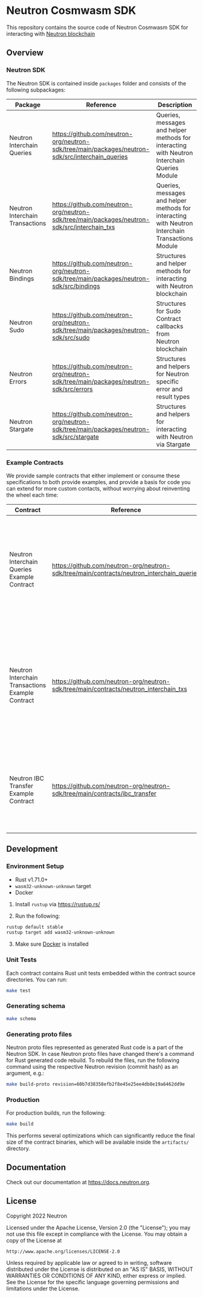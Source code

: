 # Neutron Cosmwasm SDK

This repository contains the source code of Neutron Cosmwasm SDK for interacting with [Neutron blockchain](https://github.com/neutron-org/neutron)

## Overview

### Neutron SDK

The Neutron SDK is contained inside `packages` folder and consists of the following subpackages:

| Package                         | Reference                                                                                        | Description                                                                                      |
|---------------------------------|--------------------------------------------------------------------------------------------------|--------------------------------------------------------------------------------------------------|
| Neutron Interchain Queries      | https://github.com/neutron-org/neutron-sdk/tree/main/packages/neutron-sdk/src/interchain_queries | Queries, messages and helper methods for interacting with Neutron Interchain Queries Module      |
| Neutron Interchain Transactions | https://github.com/neutron-org/neutron-sdk/tree/main/packages/neutron-sdk/src/interchain_txs     | Queries, messages and helper methods for interacting with Neutron Interchain Transactions Module |
| Neutron Bindings                | https://github.com/neutron-org/neutron-sdk/tree/main/packages/neutron-sdk/src/bindings           | Structures and helper methods for interacting with Neutron blockchain                            |
| Neutron Sudo                    | https://github.com/neutron-org/neutron-sdk/tree/main/packages/neutron-sdk/src/sudo               | Structures for Sudo Contract callbacks from Neutron blockchain                                   |
| Neutron Errors                  | https://github.com/neutron-org/neutron-sdk/tree/main/packages/neutron-sdk/src/errors             | Structures and helpers for Neutron specific error and result types                               |
| Neutron Stargate                | https://github.com/neutron-org/neutron-sdk/tree/main/packages/neutron-sdk/src/stargate           | Structures and helpers for interacting with Neutron via Stargate                                 |

### Example Contracts

We provide sample contracts that either implement or consume these specifications to both provide examples, and provide a basis for code you can extend for more custom contacts, without worrying about reinventing the wheel each time:

| Contract                                         | Reference                                                                                 | Description                                                                                                                                                                                                                                                                                                                            |
|--------------------------------------------------|-------------------------------------------------------------------------------------------|----------------------------------------------------------------------------------------------------------------------------------------------------------------------------------------------------------------------------------------------------------------------------------------------------------------------------------------|
| Neutron Interchain Queries Example Contract      | https://github.com/neutron-org/neutron-sdk/tree/main/contracts/neutron_interchain_queries | The contract shows how to properly work with [Interchain Queries Module](https://github.com/neutron-org/neutron/tree/master/x/interchainqueries) using [Interchain Queries SDK package](https://github.com/neutron-org/neutron-contracts/tree/main/packages/neutron-sdk/src/interchain_queries) via CosmWasm smart-contract.           |
| Neutron Interchain Transactions Example Contract | https://github.com/neutron-org/neutron-sdk/tree/main/contracts/neutron_interchain_txs     | The contract shows how to properly work with [Neutron Interchain Transactions Module](https://github.com/neutron-org/neutron/tree/master/x/interchaintxs) using [Interchain Transactions SDK package](https://github.com/neutron-org/neutron-contracts/tree/main/packages/neutron-sdk/src/interchain_txs) via CosmWasm smart-contract. |
| Neutron IBC Transfer Example Contract            | https://github.com/neutron-org/neutron-sdk/tree/main/contracts/ibc_transfer               | The contract shows how to properly work with [Neutron Sudo Package](https://github.com/neutron-org/neutron-contracts/tree/main/packages/neutron_sudo) to handle a callback from IBC transfer.                                                                                                                                          |

## Development

### Environment Setup

- Rust v1.71.0+
- `wasm32-unknown-unknown` target
- Docker

1. Install `rustup` via https://rustup.rs/

2. Run the following:

```sh
rustup default stable
rustup target add wasm32-unknown-unknown
```

3. Make sure [Docker](https://www.docker.com/) is installed

### Unit Tests

Each contract contains Rust unit tests embedded within the contract source directories. You can run:

```sh
make test
```

### Generating schema

```sh
make schema
```

### Generating proto files

Neutron proto files represented as generated Rust code is a part of the Neutron SDK. In case Neutron
proto files have changed there's a command for Rust generated code rebuild. To rebuild the files,
run the following command using the respective Neutron revision (commit hash) as an argument, e.g.:
```sh
make build-proto revision=60b7d38358efb2f8e45e25ee4db8e19a6462dd9e
```

### Production

For production builds, run the following:

```sh
make build
```

This performs several optimizations which can significantly reduce the final size of the contract binaries, which will be available inside the `artifacts/` directory.

## Documentation

Check out our documentation at https://docs.neutron.org.

## License

Copyright 2022 Neutron

Licensed under the Apache License, Version 2.0 (the "License");
you may not use this file except in compliance with the License.
You may obtain a copy of the License at

    http://www.apache.org/licenses/LICENSE-2.0

Unless required by applicable law or agreed to in writing, software
distributed under the License is distributed on an "AS IS" BASIS,
WITHOUT WARRANTIES OR CONDITIONS OF ANY KIND, either express or implied.
See the License for the specific language governing permissions and
limitations under the License.
